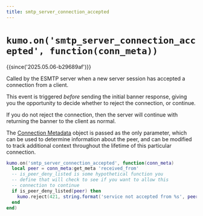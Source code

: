 ```yaml
---
title: smtp_server_connection_accepted
---
```


# `kumo.on('smtp_server_connection_accepted', function(conn_meta))`

{{since('2025.05.06-b29689af')}}

Called by the ESMTP server when a new server session has accepted
a connection from a client.

This event is triggered *before* sending the initial banner response, giving
you the opportunity to decide whether to reject the connection, or continue.

If you do not reject the connection, then the server will continue with
returning the banner to the client as normal.

The [Connection Metadata](../connectionmeta.md) object is passed as
the only parameter, which can be used to determine information about
the peer, and can be modified to track additional context throughout
the lifetime of this particular connection.

```lua
kumo.on('smtp_server_connection_accepted', function(conn_meta)
  local peer = conn_meta:get_meta 'received_from'
  -- is_peer_deny_listed is some hypothetical function you
  -- define that will check to see if you want to allow this
  -- connection to continue
  if is_peer_deny_listed(peer) then
    kumo.reject(421, string.format('service not accepted from %s', peer))
  end
end)
```

